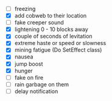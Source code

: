 - [ ] freezing
- [x] add cobweb to their location
- [ ] fake creeper sound
- [x] lightening 0 - 10 blocks away
- [x] couple of seconds of levitation
- [x] extreme haste or speed or slowness
- [x] mining fatigue (Do SetEffect class)
- [x] nausea
- [x] jump boost
- [x] hunger
- [ ] fake on fire
- [ ] rain garbage on them
- [ ] delay notification
